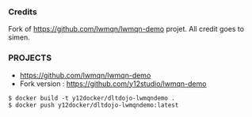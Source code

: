 ### Credits

Fork of  https://github.com/lwmqn/lwmqn-demo projet. All credit goes to simen.

### PROJECTS
* https://github.com/lwmqn/lwmqn-demo
* Fork version : https://github.com/y12studio/lwmqn-demo

```
$ docker build -t y12docker/dltdojo-lwmqndemo .
$ docker push y12docker/dltdojo-lwmqndemo:latest
```
